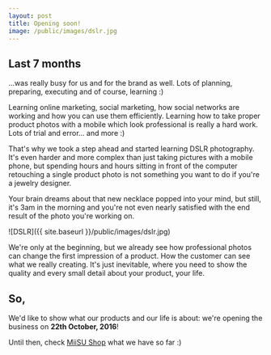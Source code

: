 ```yaml
---
layout: post
title: Opening soon!
image: /public/images/dslr.jpg
---
```


## Last 7 months

...was really busy for us and for the brand as well. Lots of planning, preparing, executing and of course, learning :)

Learning online marketing, social marketing, how social networks are working and how you can use them efficiently. Learning how to take proper product photos with a mobile which look professional is really a hard work. Lots of trial and error... and more :)

That's why we took a step ahead and started learning DSLR photography. It's even harder and more complex than just taking pictures with a mobile phone, but spending hours and hours sitting in front of the computer retouching a single product photo is not something you want to do if you're a jewelry designer.

Your brain dreams about that new necklace popped into your mind, but still, it's 3am in the morning and you're not even nearly satisfied with the end result of the photo you're working on.

![DSLR]({{ site.baseurl }}/public/images/dslr.jpg)

We're only at the beginning, but we already see how professional photos can change the first impression of a product. How the customer can see what we really creating. It's just inevitable, where you need to show the quality and every small detail about your product, your life.

## So,
We'd like to show what our products and our life is about: we're opening the business on **22th October, 2016**!

Until then, check [MiiSU Shop](http://miisu.co.uk/shop/) what we have so far :)
